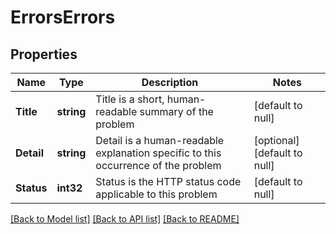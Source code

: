 # ErrorsErrors

## Properties
Name | Type | Description | Notes
------------ | ------------- | ------------- | -------------
**Title** | **string** | Title is a short, human-readable summary of the problem | [default to null]
**Detail** | **string** | Detail is a human-readable explanation specific to this occurrence of the problem | [optional] [default to null]
**Status** | **int32** | Status is the HTTP status code applicable to this problem | [default to null]

[[Back to Model list]](../README.md#documentation-for-models) [[Back to API list]](../README.md#documentation-for-api-endpoints) [[Back to README]](../README.md)

